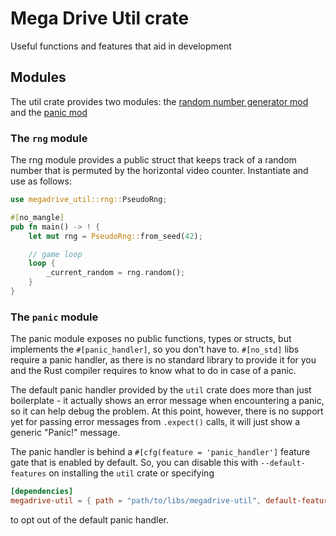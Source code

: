 # Mega Drive Util crate

Useful functions and features that aid in development

## Modules
The util crate provides two modules: the [random number generator mod](src/rng.rs) and the [panic mod](src/panic.rs)

### The `rng` module
The rng module provides a public struct that keeps track of a random number that is permuted by the horizontal video
counter. Instantiate and use as follows:

```rust
use megadrive_util::rng::PseudoRng;

#[no_mangle]
pub fn main() -> ! {
    let mut rng = PseudoRng::from_seed(42);

    // game loop
    loop {
        _current_random = rng.random();
    }
}
```

### The `panic` module
The panic module exposes no public functions, types or structs, but implements the `#[panic_handler]`, so you don't have
to. `#[no_std]` libs require a panic handler, as there is no standard library to provide it for you and the Rust 
compiler requires to know what to do in case of a panic.

The default panic handler provided by the `util` crate does more than just boilerplate - it actually shows an error
message when encountering a panic, so it can help debug the problem. At this point, however, there is no support yet for
passing error messages from `.expect()` calls, it will just show a generic "Panic!" message.

The panic handler is behind a `#[cfg(feature = 'panic_handler']` feature gate that is enabled by default. So, you can
disable this with `--default-features` on installing the `util` crate or specifying
```toml
[dependencies]
megadrive-util = { path = "path/to/libs/megadrive-util", default-features = false }
```
to opt out of the default panic handler.
